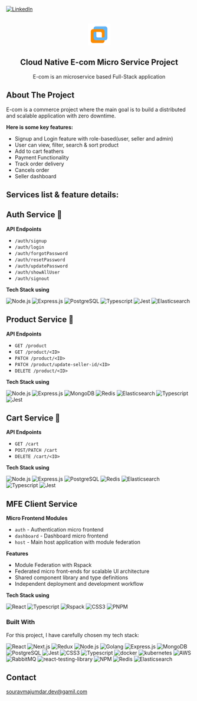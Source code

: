 <a name="readme-top"></a>

[![LinkedIn][linkedin-shield]][linkedin-url]

<!-- PROJECT LOGO -->
<br />
<div align="center">
  <a href="https://github.com/souravdev-eng/E-com-micro-service">
    <img src="./user-client/src/assets/logo.png" alt="Logo" width="60" height="60">
  </a>
  <h2 align="center">Cloud Native E-com Micro Service Project</h2>
  <p align="center">
    E-com is an microservice based Full-Stack application
  </p>
</div>

<!-- ABOUT THE PROJECT -->

## About The Project

E-com is a commerce project where the main goal is to build a distributed and scalable application with zero downtime.

**Here is some key features:**

- Signup and Login feature with role-based(user, seller and admin)
- User can view, filter, search & sort product
- Add to cart feathers
- Payment Functionality
- Track order delivery
- Cancels order
- Seller dashboard

## Services list & feature details:

## Auth Service 🔑

**API Endpoints**

- `/auth/signup`
- `/auth/login`
- `/auth/forgotPassword`
- `/auth/resetPassword`
- `/auth/updatePassword`
- `/auth/showAllUser`
- `/auth/signout`

**Tech Stack using**

<div style={{display:'flex', gap:'30px'}}>
<img src="https://github.com/get-icon/geticon/raw/master/icons/nodejs-icon.svg" alt="Node.js" width="35px" height="35px">
<img src="https://adware-technologies.s3.amazonaws.com/uploads/technology/thumbnail/20/express-js.png" alt="Express.js" width="35px" height="35px">
<img src="https://github.com/get-icon/geticon/raw/master/icons/postgresql.svg" alt="PostgreSQL" width="35px" height="35px">
<img src="https://github.com/get-icon/geticon/raw/master/icons/typescript-icon.svg" alt="Typescript" width="35px" height="35px">
<img src="https://github.com/get-icon/geticon/raw/master/icons/jest.svg" alt="Jest" width="35px" height="35px">
<img src="https://github.com/get-icon/geticon/raw/master/icons/elasticsearch.svg" alt="Elasticsearch" width="35px" height="35px">
</div>

## Product Service 🔑

**API Endpoints**

- `GET /product`
- `GET /product/<ID>`
- `PATCH /product/<ID>`
- `PATCH /product/update-seller-id/<ID>`
- `DELETE /product/<ID>`

**Tech Stack using**

<div style={{display:'flex', gap:'30px'}}>
<img src="https://github.com/get-icon/geticon/raw/master/icons/nodejs-icon.svg" alt="Node.js" width="35px" height="35px">
<img src="https://adware-technologies.s3.amazonaws.com/uploads/technology/thumbnail/20/express-js.png" alt="Express.js" width="35px" height="35px">
<img src="https://github.com/get-icon/geticon/raw/master/icons/mongodb-icon.svg" alt="MongoDB" width="35px" height="35px">
<img src="https://cdn4.iconfinder.com/data/icons/redis-2/1451/Untitled-2-512.png" alt="Redis" width="35px" height="35px">
<img src="https://github.com/get-icon/geticon/raw/master/icons/elasticsearch.svg" alt="Elasticsearch" width="35px" height="35px">
<img src="https://github.com/get-icon/geticon/raw/master/icons/typescript-icon.svg" alt="Typescript" width="35px" height="35px">
<img src="https://github.com/get-icon/geticon/raw/master/icons/jest.svg" alt="Jest" width="35px" height="35px">
</div>

## Cart Service 🛒

**API Endpoints**

- `GET /cart`
- `POST/PATCH /cart`
- `DELETE /cart/<ID>`

**Tech Stack using**

<div style={{display:'flex', gap:'30px'}}>
<img src="https://github.com/get-icon/geticon/raw/master/icons/nodejs-icon.svg" alt="Node.js" width="35px" height="35px">
<img src="https://adware-technologies.s3.amazonaws.com/uploads/technology/thumbnail/20/express-js.png" alt="Express.js" width="35px" height="35px">
<img src="https://github.com/get-icon/geticon/raw/master/icons/postgresql.svg" alt="PostgreSQL" width="35px" height="35px">
<img src="https://cdn4.iconfinder.com/data/icons/redis-2/1451/Untitled-2-512.png" alt="Redis" width="35px" height="35px">
<img src="https://github.com/get-icon/geticon/raw/master/icons/elasticsearch.svg" alt="Elasticsearch" width="35px" height="35px">
<img src="https://github.com/get-icon/geticon/raw/master/icons/typescript-icon.svg" alt="Typescript" width="35px" height="35px">
<img src="https://github.com/get-icon/geticon/raw/master/icons/jest.svg" alt="Jest" width="35px" height="35px">
</div>

## MFE Client Service

**Micro Frontend Modules**

- `auth` - Authentication micro frontend
- `dashboard` - Dashboard micro frontend
- `host` - Main host application with module federation

**Features**

- Module Federation with Rspack
- Federated micro front-ends for scalable UI architecture
- Shared component library and type definitions
- Independent deployment and development workflow

**Tech Stack using**

<div style={{display:'flex', gap:'30px'}}>
<img src="https://github.com/get-icon/geticon/raw/master/icons/react.svg" alt="React" width="35px" height="35px">
<img src="https://github.com/get-icon/geticon/raw/master/icons/typescript-icon.svg" alt="Typescript" width="35px" height="35px">
<img src="https://rspack.dev/favicon.ico" alt="Rspack" width="35px" height="35px">
<img src="https://github.com/get-icon/geticon/raw/master/icons/css-3.svg" alt="CSS3" width="35px" height="35px">
<img src="https://github.com/get-icon/geticon/raw/master/icons/npm.svg" alt="PNPM" width="35px" height="35px">
</div>

### Built With

For this project, I have carefully chosen my tech stack:

<div style={{display:'flex', gap:'30px'}}>
<img src="https://github.com/get-icon/geticon/raw/master/icons/react.svg" alt="React" width="35px" height="35px">
<img src="https://github.com/get-icon/geticon/raw/master/icons/nextjs-icon.svg" alt="Next.js" width="35px" height="35px">
<img src="https://github.com/get-icon/geticon/raw/master/icons/redux.svg" alt="Redux" width="35px" height="35px">
<img src="https://github.com/get-icon/geticon/raw/master/icons/nodejs-icon.svg" alt="Node.js" width="35px" height="35px">
<img src="https://miro.medium.com/v2/resize:fit:600/1*i2skbfmDsHayHhqPfwt6pA.png" alt="Golang" width="35px" height="35px">
<img src="https://adware-technologies.s3.amazonaws.com/uploads/technology/thumbnail/20/express-js.png" alt="Express.js" width="35px" height="35px">
<img src="https://github.com/get-icon/geticon/raw/master/icons/mongodb-icon.svg" alt="MongoDB" width="35px" height="35px">
<img src="https://github.com/get-icon/geticon/raw/master/icons/postgresql.svg" alt="PostgreSQL" width="35px" height="35px">
<img src="https://github.com/get-icon/geticon/raw/master/icons/jest.svg" alt="Jest" width="35px" height="35px">
<img src="https://github.com/get-icon/geticon/raw/master/icons/css-3.svg" alt="CSS3" width="35px" height="35px">
<img src="https://github.com/get-icon/geticon/raw/master/icons/typescript-icon.svg" alt="Typescript" width="35px" height="35px">
<img src="https://github.com/get-icon/geticon/raw/master/icons/docker-icon.svg" alt="docker" width="35px" height="35px">
<img src="https://github.com/get-icon/geticon/blob/master/icons/kubernetes.svg" alt="kubernetes" width="35px" height="35px">
<img src="https://github.com/get-icon/geticon/blob/master/icons/aws.svg" alt="AWS" width="35px" height="35px">
<img src="https://github.com/get-icon/geticon/blob/master/icons/rabbitmq.svg" alt="RabbitMQ" width="35px" height="35px">
<img src="https://testing-library.com/img/octopus-64x64.png" alt="react-testing-library" width="35px" height="35px">
<img src="https://github.com/get-icon/geticon/raw/master/icons/npm.svg" alt="NPM" width="40px" height="40px">
<img src="https://cdn4.iconfinder.com/data/icons/redis-2/1451/Untitled-2-512.png" alt="Redis" width="35px" height="35px">
<img src="https://github.com/get-icon/geticon/raw/master/icons/elasticsearch.svg" alt="Elasticsearch" width="35px" height="35px">
</div>

## Contact

souravmajumdar.dev@gamil.com

[linkedin-shield]: https://img.shields.io/badge/-LinkedIn-black.svg?style=for-the-badge&logo=linkedin&colorB=555
[linkedin-url]: https://www.linkedin.com/in/majumdarsourav/
